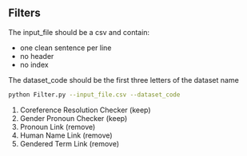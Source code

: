 ## Filters

The input_file should be a csv and contain:

- one clean sentence per line
- no header
- no index

The dataset_code should be the first three letters of the dataset name

```bash
python Filter.py --input_file.csv --dataset_code
```

1. Coreference Resolution Checker (keep)
2. Gender Pronoun Checker (keep)
3. Pronoun Link (remove)
4. Human Name Link (remove)
5. Gendered Term Link (remove)